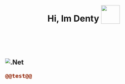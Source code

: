 <h1 align="center">
Hi, Im Denty 
  <sub><img src="https://cdn3.emoji.gg/emojis/8807-sao-alicesip.png" height="60" width="60"></sub>
  </h1>

<br>

<h2 Experience</h2>

<br>

<p align="center">
  
  ![.Net](https://img.shields.io/badge/.NET-5C2D91?style=for-the-badge&logo=.net&logoColor=white)
</p>

```diff
@@test@@
```
